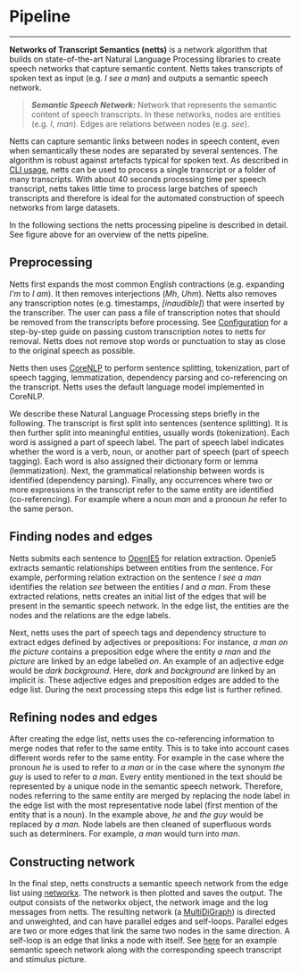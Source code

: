 # Pipeline

---

**Networks of Transcript Semantics (netts)** is a network algorithm that builds on state-of-the-art Natural Language Processing libraries to create speech networks that capture semantic content.
Netts takes transcripts of spoken text as input (e.g. <em>I see a man</em>) and outputs a semantic speech network.

> **_Semantic Speech Network:_**  Network that represents the semantic content of speech transcripts. In these networks, nodes are entities (e.g. <em>I</em>, <em>man</em>). Edges are relations between nodes (e.g. <em>see</em>).

<!-- Alternative pipeline placeholder image -->
<!-- <img src="/img/Pipeline_figure_reduced.png " width=95% style="margin-left: auto; margin-right: auto; display: block;">

<p align="center">
    <em>Netts pipeline.</em>
</p> -->

<!-- Figure is commented out until copyright issues are clear -->
<!-- <img src="/img/tool_pipeline.png" width=95% style="margin-left: auto; margin-right: auto; display: block;">

<p align="center">
    <em>Netts pipeline.</em>
</p> -->

Netts can capture semantic links between nodes in speech content, even when semantically these nodes are separated by several sentences.
The algorithm is robust against artefacts typical for spoken text.
As described in [CLI usage](cli_basics.md), netts can be used to process a single transcript or a folder of many transcripts.
With about 40 seconds processing time per speech transcript, netts takes little time to process large batches of speech transcripts and therefore is ideal for the automated construction of speech networks from large datasets.

In the following sections the netts processing pipeline is described in detail.
See figure above for an overview of the netts pipeline.

## Preprocessing

Netts first expands the most common English contractions (e.g. expanding <em>I'm</em> to <em>I am</em>).
It then removes interjections (<em>Mh</em>, <em>Uhm</em>).
Netts also removes any transcription notes (e.g. timestamps, <em>[inaudible]</em>) that were inserted by the transcriber.
The user can pass a file of transcription notes that should be removed from the transcripts before processing.
See [Configuration](configuration.md) for a step-by-step guide on passing custom transcription notes to netts for removal.
Netts does not remove stop words or punctuation to stay as close to the original speech as possible.

Netts then uses [CoreNLP](https://stanfordnlp.github.io/CoreNLP/) to perform sentence splitting, tokenization, part of speech tagging, lemmatization, dependency parsing and co-referencing on the transcript.
Netts uses the default language model implemented in CoreNLP.

We describe these Natural Language Processing steps briefly in the following.
The transcript is first split into sentences (sentence splitting).
It is then further split into meaningful entities, usually words (tokenization).
Each word is assigned a part of speech label.
The part of speech label indicates whether the word is a verb, noun, or another part of speech (part of speech tagging).
Each word is also assigned their dictionary form or lemma (lemmatization).
Next, the grammatical relationship between words is identified (dependency parsing).
Finally, any occurrences where two or more expressions in the transcript refer to the same entity are identified (co-referencing).
For example where a noun <em>man</em> and a pronoun <em>he</em> refer to the same person.

## Finding nodes and edges

Netts submits each sentence to [OpenIE5](https://github.com/dair-iitd/OpenIE-standalone) for relation extraction.
Openie5 extracts semantic relationships between entities from the sentence.
For example, performing relation extraction on the sentence <em>I see a man</em> identifies the relation <em>see</em> between the entities <em>I</em> and <em>a man</em>.
From these extracted relations, netts creates an initial list of the edges that will be present in the semantic speech network.
In the edge list, the entities are the nodes and the relations are the edge labels.

Next, netts uses the part of speech tags and dependency structure to extract edges defined by adjectives or prepositions:
For instance, <em>a man on the picture</em> contains a preposition edge where the entity <em>a man</em> and <em>the picture</em> are linked by an edge labelled <em>on</em>.
An example of an adjective edge would be <em>dark background</em>.
Here, <em>dark</em> and <em>background</em> are linked by an implicit <em>is</em>.
These adjective edges and preposition edges are added to the edge list.
During the next processing steps this edge list is further refined.

## Refining nodes and edges

After creating the edge list, netts uses the co-referencing information to merge nodes that refer to the same entity.
This is to take into account cases different words refer to the same entity.
For example in the case where the pronoun <em>he</em> is used to refer to <em>a man</em> or in the case where the synonym <em>the guy</em> is used to refer to <em>a man</em>.
Every entity mentioned in the text should be represented by a unique node in the semantic speech network.
Therefore, nodes referring to the same entity are merged by replacing the node label in the edge list with the most representative node label (first mention of the entity that is a noun).
In the example above, <em>he</em> and <em>the guy</em> would be replaced by <em>a man</em>.
Node labels are then cleaned of superfluous words such as determiners.
For example, <em>a man</em> would turn into <em>man</em>.

## Constructing network

In the final step, netts constructs a semantic speech network from the edge list using [networkx](https://networkx.org/).
The network is then plotted and saves the output.
The output consists of the networkx object, the network image and the log messages from netts.
The resulting network (a [MultiDiGraph](https://networkx.org/documentation/stable/reference/classes/multidigraph.html)) is directed and unweighted, and can have parallel edges and self-loops.
Parallel edges are two or more edges that link the same two nodes in the same direction.
A self-loop is an edge that links a node with itself.
See [here](index.md) for an example semantic speech network along with the corresponding speech transcript and stimulus picture.
